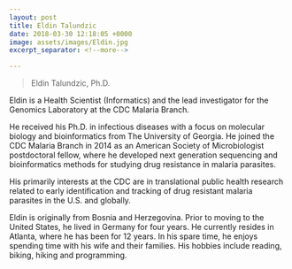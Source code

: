 ```yaml
---
layout: post
title: Eldin Talundzic
date: 2018-03-30 12:18:05 +0000
image: assets/images/Eldin.jpg
excerpt_separator: <!--more-->

---
```

<!-- Remember how I asked you to learn markdown. Now you know why :) Don't fret, I have included a cheatsheet below.
Don't be afraid to use google to search for more information on "kramdown" formatting!

After this line ends, you can start your own markdown page. Be creative! This is a good time to advertise YOU to the world! -->

<!-- Below is a cheatsheet for markdown. The site will use kramdown for formatting. Its very similar to markdown with very minor differences https://kramdown.gettalong.org/quickref.html -->  

> Eldin Talundzic, Ph.D.

<!--more-->  

Eldin is a Health Scientist (Informatics) and the lead investigator for the Genomics Laboratory at the CDC Malaria Branch.

He received his Ph.D. in infectious diseases with a focus on molecular biology and bioinformatics from The University of Georgia. He joined the CDC Malaria Branch in 2014 as an American Society of Microbiologist postdoctoral fellow, where he developed next generation sequencing and bioinformatics methods for studying drug resistance in malaria parasites.

His primarily interests at the CDC are in translational public health research related to early identification and tracking of drug resistant malaria parasites in the U.S. and globally.

Eldin is originally from Bosnia and Herzegovina. Prior to moving to the United States, he lived in Germany for four years. He currently resides in Atlanta, where he has been for 12 years. In his spare time, he enjoys spending time with his wife and their families. His hobbies include reading, biking, hiking and programming.  
